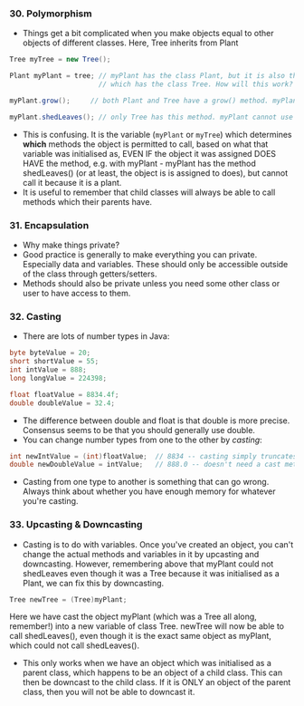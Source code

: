 ### 30. Polymorphism
* Things get a bit complicated when you make objects equal to other objects of different classes. Here, Tree inherits from Plant
```java
Tree myTree = new Tree();

Plant myPlant = tree; // myPlant has the class Plant, but it is also the object myTree
                      // which has the class Tree. How will this work?

myPlant.grow();     // both Plant and Tree have a grow() method. myPlant uses Tree's method, which overrides Plant's method

myPlant.shedLeaves(); // only Tree has this method. myPlant cannot use it (it is a Plant). This line will cause an error.
```
* This is confusing. It is the variable (`myPlant` or `myTree`) which determines **which** methods the object is permitted to call, based on what that variable was initialised as, EVEN IF the object it was assigned DOES HAVE the method, e.g. with myPlant - myPlant has the method shedLeaves() (or at least, the object is is assigned to does), but cannot call it because it is a plant.
* It is useful to remember that child classes will always be able to call methods which their parents have.

### 31. Encapsulation
* Why make things private? 
* Good practice is generally to make everything you can private. Especially data and variables. These should only be accessible outside of the class through getters/setters.
* Methods should also be private unless you need some other class or user to have access to them.

### 32. Casting
* There are lots of number types in Java:
```java
byte byteValue = 20;
short shortValue = 55;
int intValue = 888;
long longValue = 224398;

float floatValue = 8834.4f;
double doubleValue = 32.4;
```
* The difference between double and float is that double is more precise. Consensus seems to be that you should generally use double.
* You can change number types from one to the other by *casting*:
```java
int newIntValue = (int)floatValue;  // 8834 -- casting simply truncates the end.
double newDoubleValue = intValue;   // 888.0 -- doesn't need a cast method.
```
* Casting from one type to another is something that can go wrong. Always think about whether you have enough memory for whatever you're casting.

### 33. Upcasting & Downcasting
* Casting is to do with variables. Once you've created an object, you can't change the actual methods and variables in it by upcasting and downcasting. However, remembering above that myPlant could not shedLeaves even though it was a Tree because it was initialised as a Plant, we can fix this by downcasting.
```java
Tree newTree = (Tree)myPlant;
```
Here we have cast the object myPlant (which was a Tree all along, remember!) into a new variable of class Tree. newTree will now be able to call shedLeaves(), even though it is the exact same object as myPlant, which could not call shedLeaves().
* This only works when we have an object which was initialised as a parent class, which happens to be an object of a child class. This can then be downcast to the child class. If it is ONLY an object of the parent class, then you will not be able to downcast it.